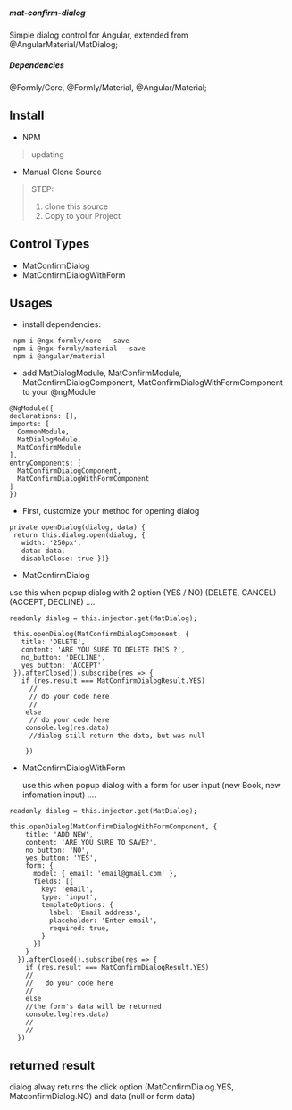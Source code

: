 ##### mat-confirm-dialog
  Simple dialog control for Angular, extended from @AngularMaterial/MatDialog;
##### Dependencies
 @Formly/Core, @Formly/Material, @Angular/Material; 
## Install
  * NPM
  > updating
  * Manual Clone Source 
  > STEP: 
  > 1. clone this source
  > 2. Copy to your Project 
## Control Types 
  * MatConfirmDialog 
  * MatConfirmDialogWithForm
## Usages
  * install dependencies: 
  ```
   npm i @ngx-formly/core --save 
   npm i @ngx-formly/material --save
   npm i @angular/material
  ```
  * add MatDialogModule, MatConfirmModule, MatConfirmDialogComponent, MatConfirmDialogWithFormComponent to your @ngModule 
  ```
  @NgModule({
  declarations: [],
  imports: [
    CommonModule,
    MatDialogModule,
    MatConfirmModule
  ],
  entryComponents: [
    MatConfirmDialogComponent, 
    MatConfirmDialogWithFormComponent
  ] 
  })
  ```
  
   * First, customize your method for opening dialog 
   ```
   private openDialog(dialog, data) {
    return this.dialog.open(dialog, {
      width: '250px',
      data: data,
      disableClose: true })}
   ```
  
   * MatConfirmDialog 
   <P> use this when popup dialog with 2 option (YES / NO) (DELETE, CANCEL) (ACCEPT, DECLINE) .... <P>
  
   ```
   readonly dialog = this.injector.get(MatDialog);
   
    this.openDialog(MatConfirmDialogComponent, {
      title: 'DELETE',
      content: 'ARE YOU SURE TO DELETE THIS ?',
      no_button: 'DECLINE',
      yes_button: 'ACCEPT'
    }).afterClosed().subscribe(res => {
      if (res.result === MatConfirmDialogResult.YES)
        //
        // do your code here 
        //
       else
        // do your code here
       console.log(res.data) 
        //dialog still return the data, but was null
       
       })
```   
     
   * MatConfirmDialogWithForm
    <p> use this when popup dialog with a form for user input (new Book, new infomation input) .... <P>
  
  ```
  readonly dialog = this.injector.get(MatDialog);
  
  this.openDialog(MatConfirmDialogWithFormComponent, {
      title: 'ADD NEW',
      content: 'ARE YOU SURE TO SAVE?',
      no_button: 'NO',
      yes_button: 'YES',
      form: {
        model: { email: 'email@gmail.com' },
        fields: [{
          key: 'email',
          type: 'input',
          templateOptions: {
            label: 'Email address',
            placeholder: 'Enter email',
            required: true,
          }
        }]
      }
    }).afterClosed().subscribe(res => {
      if (res.result === MatConfirmDialogResult.YES)
      //
      //   do your code here 
      // 
      else 
      //the form's data will be returned 
      console.log(res.data)  
      //
      //
    })
```
## returned result 
<p> dialog alway returns the click option (MatConfirmDialog.YES, MatconfirmDialog.NO) and data (null or form data) <p>
  
    
